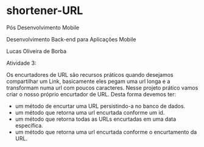 # shortener-URL
Pós Desenvolvimento Mobile

Desenvolvimento Back-end para Aplicações Mobile

Lucas Oliveira de Borba

Atividade 3:

Os encurtadores de URL são recursos práticos quando desejamos compartilhar um Link, basicamente eles pegam uma url longa e a transformam numa url com poucos caracteres. Nesse projeto prático vamos criar o nosso próprio encurtador de URL. Desta forma devemos ter:

- um método de encurtar uma URL persistindo-a no banco de dados.
- um método que retorna uma url encurtada conforme um id.
- um método que retorna todas as URLs encurtadas em uma data específica.
- um método que retorna uma url encurtada conforme o encurtamento da URL.
